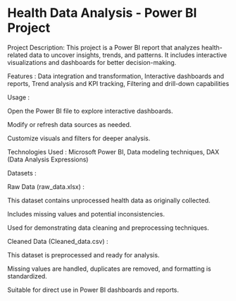 # Health Data Analysis - Power BI Project

Project Description:
This project is a Power BI report that analyzes health-related data to uncover insights, trends, and patterns. It includes interactive visualizations and dashboards for better decision-making.

Features :
Data integration and transformation,
Interactive dashboards and reports,
Trend analysis and KPI tracking,
Filtering and drill-down capabilities

Usage :

Open the Power BI file to explore interactive dashboards.

Modify or refresh data sources as needed.

Customize visuals and filters for deeper analysis.

Technologies Used :
Microsoft Power BI,
Data modeling techniques,
DAX (Data Analysis Expressions)

Datasets :

 Raw Data (raw_data.xlsx) :

  This dataset contains unprocessed health data as originally collected.

  Includes missing values and potential inconsistencies.

  Used for demonstrating data cleaning and preprocessing techniques.

Cleaned Data (Cleaned_data.csv) :

  This dataset is preprocessed and ready for analysis.

  Missing values are handled, duplicates are removed, and formatting is standardized.

  Suitable for direct use in Power BI dashboards and reports.
